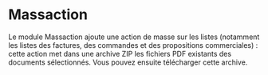 # Massaction

Le module Massaction ajoute une action de masse sur les listes (notamment les
listes des factures, des commandes et des propositions commerciales) : cette
action met dans une archive ZIP les fichiers PDF existants des documents
sélectionnés. Vous pouvez ensuite télécharger cette archive.

